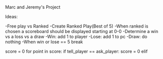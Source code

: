 Marc and Jeremy's Project

Ideas:

-Free play vs Ranked
-Create Ranked Play(Best of 5)
-When ranked is chosen a scoreboard should be displayed starting at 0-0
-Determine a win vs a loss vs a draw
-Win: add 1 to player
-Lose: add 1 to pc
-Draw: do nothing
-When win or lose == 5 break



score = 0
for point in score:
    if tell_player == ask_player:
        score = 0
    elif 